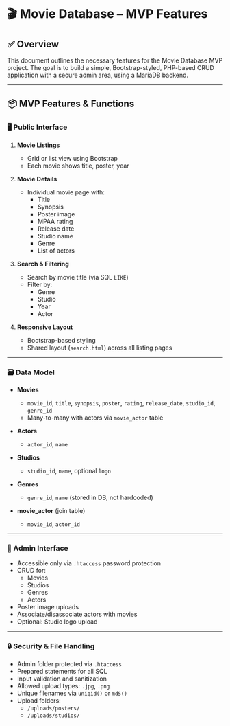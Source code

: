 # 🎬 Movie Database – MVP Features

## ✅ Overview

This document outlines the necessary features for the Movie Database MVP project. The goal is to build a simple, Bootstrap-styled, PHP-based CRUD application with a secure admin area, using a MariaDB backend.

---

## 📦 MVP Features & Functions

### 🖥 Public Interface

1. **Movie Listings**
   - Grid or list view using Bootstrap
   - Each movie shows title, poster, year

2. **Movie Details**
   - Individual movie page with:
     * Title
     * Synopsis
     * Poster image
     * MPAA rating
     * Release date
     * Studio name
     * Genre
     * List of actors

3. **Search & Filtering**
   - Search by movie title (via SQL `LIKE`)
   - Filter by:
     * Genre
     * Studio
     * Year
     * Actor

4. **Responsive Layout**
   - Bootstrap-based styling
   - Shared layout (`search.html`) across all listing pages

---

### 🗃 Data Model

- **Movies**
  - `movie_id`, `title`, `synopsis`, `poster`, `rating`, `release_date`, `studio_id`, `genre_id`
  - Many-to-many with actors via `movie_actor` table

- **Actors**
  - `actor_id`, `name`

- **Studios**
  - `studio_id`, `name`, optional `logo`

- **Genres**
  - `genre_id`, `name` (stored in DB, not hardcoded)

- **movie_actor** (join table)
  - `movie_id`, `actor_id`

---

### 🔧 Admin Interface

- Accessible only via `.htaccess` password protection
- CRUD for:
  * Movies
  * Studios
  * Genres
  * Actors
- Poster image uploads
- Associate/disassociate actors with movies
- Optional: Studio logo upload

---

### 🔒 Security & File Handling

- Admin folder protected via `.htaccess`
- Prepared statements for all SQL
- Input validation and sanitization
- Allowed upload types: `.jpg`, `.png`
- Unique filenames via `uniqid()` or `md5()`
- Upload folders:
  * `/uploads/posters/`
  * `/uploads/studios/`
